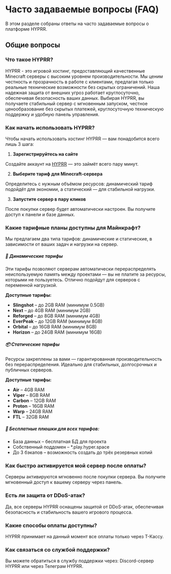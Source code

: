 # Часто задаваемые вопросы (FAQ)

В этом разделе собраны ответы на часто задаваемые вопросы о платформе HYPRR.

## Общие вопросы

### Что такое HYPRR?
 HYPRR - это игровой хостинг, предоставляющий качественные Minecraft серверы с высоким уровнем производительности. Мы ценим честность и прозрачность в работе с клиентами, предлагая только реальные технические возможности без скрытых ограничений. Наша надежная защита от внешних угроз работает круглосуточно, обеспечивая безопасность ваших данных. Выбирая HYPRR, вы получаете стабильный сервер с мгновенным запуском, честное ценообразование без скрытых платежей, круглосуточную техническую поддержку и удобную панель управления.
 
### Как начать использовать HYPRR?
 Чтобы начать использовать хостинг HYPRR — вам понадобится всего лишь 3 шага:
 
 1. **Зарегистрируйтесь на сайте**

 Создайте аккаунт на [HYPRR](https://hyprr.space/auth) — это займёт всего пару минут.

 2. **Выберите тариф для Minecraft-сервера**

 Определитесь с нужным объёмом ресурсов: динамический тариф подойдёт для экономии, а статический — для стабильной нагрузки.

 3. **Запустите сервер в пару кликов**
 
 После покупки сервер будет автоматически настроен. Вы получите доступ к панели и базе данных.

### Какие тарифные планы доступны для Майнкрафт?
 Мы предлагаем два типа тарифов: динамические и статические, в зависимости от ваших задач и нагрузки на сервер.

##### 🔄 Динамические тарифы
 Эти тарифы позволяют серверам автоматически перераспределять неиспользуемую память между проектами — вы не платите за ресурсы, которыми не пользуетесь. Отлично подойдут для серверов с переменной нагрузкой.
 
 **Доступные тарифы:**
- **Slingshot** – до 2GB RAM (минимум 0.5GB)
- **Next** – до 4GB RAM (минимум 2GB)
- **Reforged** – до 8GB RAM (минимум 4GB)
- **EverPeak** – до 12GB RAM (минимум 8GB)
- **Orbital** – до 16GB RAM (минимум 8GB)
- **Horizon** – до 24GB RAM (минимум 16GB)

##### 📦 Статические тарифы
 Ресурсы закреплены за вами — гарантированная производительность без перераспределения. Идеально для стабильных, долгосрочных и публичных серверов.

 **Доступные тарифы:**

- **Air** – 4GB RAM
- **Viper** – 8GB RAM
- **Carbon** – 12GB RAM
- **Proton** – 16GB RAM
- **Warp** – 24GB RAM
- **FTL** – 32GB RAM

##### 🎁 Бесплатные плюшки для всех тарифов:
- База данных – бесплатная БД для проекта
- Собственный поддомен – *.play.hyper.space
- До 3 бэкапов – возможность создать до трёх резервных копий

### Как быстро активируется мой сервер после оплаты?
Серверы активируются мгновенно после покупки сервера. Вы получите мгновенный доступ к вашему серверу через панель.

### Есть ли защита от DDoS-атак?
Да, все серверы HYPRR оснащены защитой от DDoS-атак, обеспечивая безопасность и стабильность вашего игрового процесса.

### Какие способы оплаты доступны?
HYPRR принимает на данный момент все оплаты только через Т-Кассу.

### Как связаться со службой поддержки?
Вы можете обратиться в службу поддержки через: Discord-сервер HYPRR или через Телеграм HYPRR.
